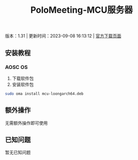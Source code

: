 ﻿---
id: 1758
title: PoloMeeting-MCU服务器
toc: true
weight: 1758
---

版本：1.31 | 更新时间：2023-09-08 16:13:12 | [官方下载页面](http://app.loongapps.cn/#/detail/1758)

## 安装教程 

### AOSC OS 

1. 下载软件包
2. 安装软件包

```bash
sudo oma install mcu-loongarch64.deb
```

## 额外操作

无需额外操作即可使用

## 已知问题

暂无已知问题

